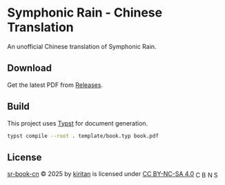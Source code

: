# Symphonic Rain - Chinese Translation

An unofficial Chinese translation of Symphonic Rain.

## Download

Get the latest PDF from [Releases](https://github.com/kiritantakechi/sr-book-cn/releases/latest).

## Build

This project uses [Typst](https://typst.app/) for document generation.

```bash
typst compile --root . template/book.typ book.pdf
```

## License

<a href="https://github.com/kiritantakechi/sr-book-cn">sr-book-cn</a> © 2025 by <a href="https://github.com/kiritantakechi">kiritan</a> is licensed under <a href="https://creativecommons.org/licenses/by-nc-sa/4.0/">CC BY-NC-SA 4.0</a> <img src="https://mirrors.creativecommons.org/presskit/icons/cc.svg" alt="CC" style="height: 1em; width: 1em; vertical-align: text-bottom;"><img src="https://mirrors.creativecommons.org/presskit/icons/by.svg" alt="BY" style="height: 1em; width: 1em; vertical-align: text-bottom;"><img src="https://mirrors.creativecommons.org/presskit/icons/nc.svg" alt="NC" style="height: 1em; width: 1em; vertical-align: text-bottom;"><img src="https://mirrors.creativecommons.org/presskit/icons/sa.svg" alt="SA" style="height: 1em; width: 1em; vertical-align: text-bottom;">